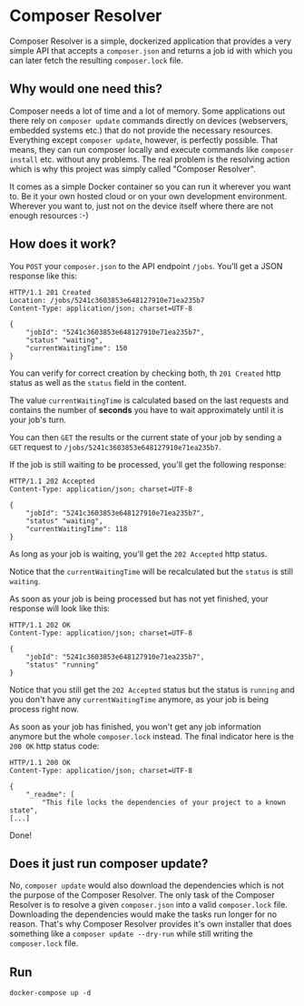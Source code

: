 # Composer Resolver

Composer Resolver is a simple, dockerized application that provides a
very simple API that accepts a `composer.json` and returns a job id
with which you can later fetch the resulting `composer.lock` file.

## Why would one need this?

Composer needs a lot of time and a lot of memory. Some applications
out there rely on `composer update` commands directly on devices
(webservers, embedded systems etc.) that do not provide the necessary
resources. Everything except `composer update`, however, is perfectly
possible. That means, they can run composer locally and execute
commands like `composer install` etc. without any problems.
The real problem is the resolving action which is why this project was
simply called "Composer Resolver". 

It comes as a simple Docker container so you can run it wherever you want
to. Be it your own hosted cloud or on your own development environment.
Wherever you want to, just not on the device itself where there are not
enough resources :-)

## How does it work?

You `POST` your `composer.json` to the API endpoint `/jobs`. You'll get
a JSON response like this:

```
HTTP/1.1 201 Created
Location: /jobs/5241c3603853e648127910e71ea235b7
Content-Type: application/json; charset=UTF-8

{
    "jobId": "5241c3603853e648127910e71ea235b7",
    "status" "waiting",
    "currentWaitingTime": 150
}
```

You can verify for correct creation by checking both, th `201 Created`
http status as well as the `status` field in the content.

The value `currentWaitingTime` is calculated based on the last requests
and contains the number of **seconds** you have to wait approximately
until it is your job's turn.

You can then `GET` the results or the current state of your job by
sending a `GET` request to `/jobs/5241c3603853e648127910e71ea235b7`.

If the job is still waiting to be processed, you'll get the following
response:

```
HTTP/1.1 202 Accepted
Content-Type: application/json; charset=UTF-8

{
    "jobId": "5241c3603853e648127910e71ea235b7",
    "status" "waiting",
    "currentWaitingTime": 118
}
```

As long as your job is waiting, you'll get the `202 Accepted` http
status.

Notice that the `currentWaitingTime` will be recalculated but the
`status` is still `waiting`.

As soon as your job is being processed but has not yet finished, your
response will look like this:

```
HTTP/1.1 202 OK
Content-Type: application/json; charset=UTF-8

{
    "jobId": "5241c3603853e648127910e71ea235b7",
    "status" "running"
}
```

Notice that you still get the `202 Accepted` status but the status is
`running` and you don't have any `currentWaitingTime` anymore, as your
job is being process right now.

As soon as your job has finished, you won't get any job information
anymore but the whole `composer.lock` instead. The final indicator here
is the `200 OK` http status code:

```
HTTP/1.1 200 OK
Content-Type: application/json; charset=UTF-8

{
    "_readme": [
        "This file locks the dependencies of your project to a known state",
[...]
```

Done!


## Does it just run composer update?

No, `composer update` would also download the dependencies which is not
the purpose of the Composer Resolver. The only task of the Composer
Resolver is to resolve a given `composer.json` into a valid
`composer.lock` file. Downloading the dependencies would make the tasks
run longer for no reason. That's why Composer Resolver provides it's own
installer that does something like a `composer update --dry-run` while
still writing the `composer.lock` file.

## Run

```
docker-compose up -d
```
